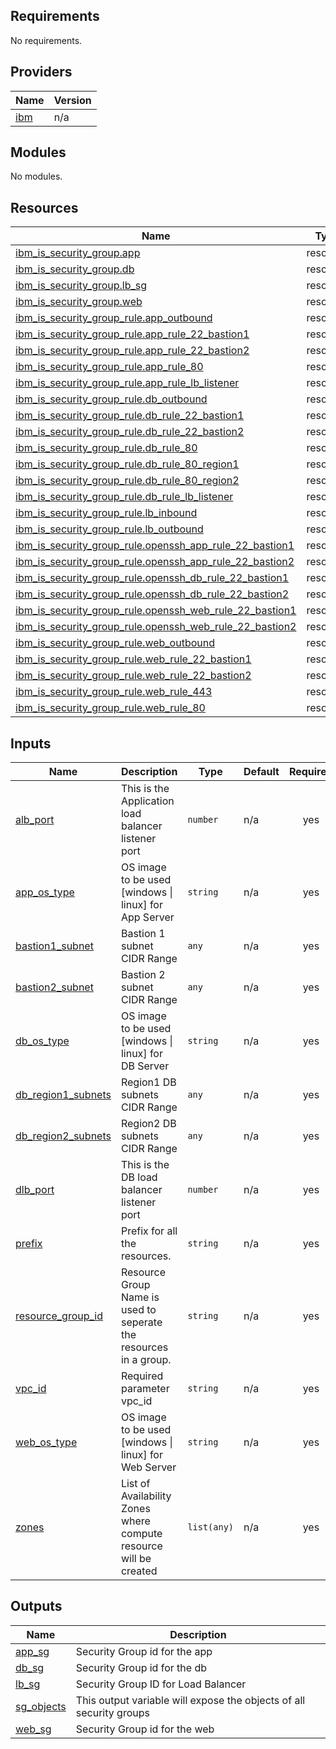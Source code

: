 ## Requirements

No requirements.

## Providers

| Name | Version |
|------|---------|
| <a name="provider_ibm"></a> [ibm](#provider\_ibm) | n/a |

## Modules

No modules.

## Resources

| Name | Type |
|------|------|
| [ibm_is_security_group.app](https://registry.terraform.io/providers/IBM-Cloud/ibm/latest/docs/resources/is_security_group) | resource |
| [ibm_is_security_group.db](https://registry.terraform.io/providers/IBM-Cloud/ibm/latest/docs/resources/is_security_group) | resource |
| [ibm_is_security_group.lb_sg](https://registry.terraform.io/providers/IBM-Cloud/ibm/latest/docs/resources/is_security_group) | resource |
| [ibm_is_security_group.web](https://registry.terraform.io/providers/IBM-Cloud/ibm/latest/docs/resources/is_security_group) | resource |
| [ibm_is_security_group_rule.app_outbound](https://registry.terraform.io/providers/IBM-Cloud/ibm/latest/docs/resources/is_security_group_rule) | resource |
| [ibm_is_security_group_rule.app_rule_22_bastion1](https://registry.terraform.io/providers/IBM-Cloud/ibm/latest/docs/resources/is_security_group_rule) | resource |
| [ibm_is_security_group_rule.app_rule_22_bastion2](https://registry.terraform.io/providers/IBM-Cloud/ibm/latest/docs/resources/is_security_group_rule) | resource |
| [ibm_is_security_group_rule.app_rule_80](https://registry.terraform.io/providers/IBM-Cloud/ibm/latest/docs/resources/is_security_group_rule) | resource |
| [ibm_is_security_group_rule.app_rule_lb_listener](https://registry.terraform.io/providers/IBM-Cloud/ibm/latest/docs/resources/is_security_group_rule) | resource |
| [ibm_is_security_group_rule.db_outbound](https://registry.terraform.io/providers/IBM-Cloud/ibm/latest/docs/resources/is_security_group_rule) | resource |
| [ibm_is_security_group_rule.db_rule_22_bastion1](https://registry.terraform.io/providers/IBM-Cloud/ibm/latest/docs/resources/is_security_group_rule) | resource |
| [ibm_is_security_group_rule.db_rule_22_bastion2](https://registry.terraform.io/providers/IBM-Cloud/ibm/latest/docs/resources/is_security_group_rule) | resource |
| [ibm_is_security_group_rule.db_rule_80](https://registry.terraform.io/providers/IBM-Cloud/ibm/latest/docs/resources/is_security_group_rule) | resource |
| [ibm_is_security_group_rule.db_rule_80_region1](https://registry.terraform.io/providers/IBM-Cloud/ibm/latest/docs/resources/is_security_group_rule) | resource |
| [ibm_is_security_group_rule.db_rule_80_region2](https://registry.terraform.io/providers/IBM-Cloud/ibm/latest/docs/resources/is_security_group_rule) | resource |
| [ibm_is_security_group_rule.db_rule_lb_listener](https://registry.terraform.io/providers/IBM-Cloud/ibm/latest/docs/resources/is_security_group_rule) | resource |
| [ibm_is_security_group_rule.lb_inbound](https://registry.terraform.io/providers/IBM-Cloud/ibm/latest/docs/resources/is_security_group_rule) | resource |
| [ibm_is_security_group_rule.lb_outbound](https://registry.terraform.io/providers/IBM-Cloud/ibm/latest/docs/resources/is_security_group_rule) | resource |
| [ibm_is_security_group_rule.openssh_app_rule_22_bastion1](https://registry.terraform.io/providers/IBM-Cloud/ibm/latest/docs/resources/is_security_group_rule) | resource |
| [ibm_is_security_group_rule.openssh_app_rule_22_bastion2](https://registry.terraform.io/providers/IBM-Cloud/ibm/latest/docs/resources/is_security_group_rule) | resource |
| [ibm_is_security_group_rule.openssh_db_rule_22_bastion1](https://registry.terraform.io/providers/IBM-Cloud/ibm/latest/docs/resources/is_security_group_rule) | resource |
| [ibm_is_security_group_rule.openssh_db_rule_22_bastion2](https://registry.terraform.io/providers/IBM-Cloud/ibm/latest/docs/resources/is_security_group_rule) | resource |
| [ibm_is_security_group_rule.openssh_web_rule_22_bastion1](https://registry.terraform.io/providers/IBM-Cloud/ibm/latest/docs/resources/is_security_group_rule) | resource |
| [ibm_is_security_group_rule.openssh_web_rule_22_bastion2](https://registry.terraform.io/providers/IBM-Cloud/ibm/latest/docs/resources/is_security_group_rule) | resource |
| [ibm_is_security_group_rule.web_outbound](https://registry.terraform.io/providers/IBM-Cloud/ibm/latest/docs/resources/is_security_group_rule) | resource |
| [ibm_is_security_group_rule.web_rule_22_bastion1](https://registry.terraform.io/providers/IBM-Cloud/ibm/latest/docs/resources/is_security_group_rule) | resource |
| [ibm_is_security_group_rule.web_rule_22_bastion2](https://registry.terraform.io/providers/IBM-Cloud/ibm/latest/docs/resources/is_security_group_rule) | resource |
| [ibm_is_security_group_rule.web_rule_443](https://registry.terraform.io/providers/IBM-Cloud/ibm/latest/docs/resources/is_security_group_rule) | resource |
| [ibm_is_security_group_rule.web_rule_80](https://registry.terraform.io/providers/IBM-Cloud/ibm/latest/docs/resources/is_security_group_rule) | resource |

## Inputs

| Name | Description | Type | Default | Required |
|------|-------------|------|---------|:--------:|
| <a name="input_alb_port"></a> [alb\_port](#input\_alb\_port) | This is the Application load balancer listener port | `number` | n/a | yes |
| <a name="input_app_os_type"></a> [app\_os\_type](#input\_app\_os\_type) | OS image to be used [windows \| linux] for App Server | `string` | n/a | yes |
| <a name="input_bastion1_subnet"></a> [bastion1\_subnet](#input\_bastion1\_subnet) | Bastion 1 subnet CIDR Range | `any` | n/a | yes |
| <a name="input_bastion2_subnet"></a> [bastion2\_subnet](#input\_bastion2\_subnet) | Bastion 2 subnet CIDR Range | `any` | n/a | yes |
| <a name="input_db_os_type"></a> [db\_os\_type](#input\_db\_os\_type) | OS image to be used [windows \| linux] for DB Server | `string` | n/a | yes |
| <a name="input_db_region1_subnets"></a> [db\_region1\_subnets](#input\_db\_region1\_subnets) | Region1 DB subnets CIDR Range | `any` | n/a | yes |
| <a name="input_db_region2_subnets"></a> [db\_region2\_subnets](#input\_db\_region2\_subnets) | Region2 DB subnets CIDR Range | `any` | n/a | yes |
| <a name="input_dlb_port"></a> [dlb\_port](#input\_dlb\_port) | This is the DB load balancer listener port | `number` | n/a | yes |
| <a name="input_prefix"></a> [prefix](#input\_prefix) | Prefix for all the resources. | `string` | n/a | yes |
| <a name="input_resource_group_id"></a> [resource\_group\_id](#input\_resource\_group\_id) | Resource Group Name is used to seperate the resources in a group. | `string` | n/a | yes |
| <a name="input_vpc_id"></a> [vpc\_id](#input\_vpc\_id) | Required parameter vpc\_id | `string` | n/a | yes |
| <a name="input_web_os_type"></a> [web\_os\_type](#input\_web\_os\_type) | OS image to be used [windows \| linux] for Web Server | `string` | n/a | yes |
| <a name="input_zones"></a> [zones](#input\_zones) | List of Availability Zones where compute resource will be created | `list(any)` | n/a | yes |

## Outputs

| Name | Description |
|------|-------------|
| <a name="output_app_sg"></a> [app\_sg](#output\_app\_sg) | Security Group id for the app |
| <a name="output_db_sg"></a> [db\_sg](#output\_db\_sg) | Security Group id for the db |
| <a name="output_lb_sg"></a> [lb\_sg](#output\_lb\_sg) | Security Group ID for Load Balancer |
| <a name="output_sg_objects"></a> [sg\_objects](#output\_sg\_objects) | This output variable will expose the objects of all security groups |
| <a name="output_web_sg"></a> [web\_sg](#output\_web\_sg) | Security Group id for the web |
